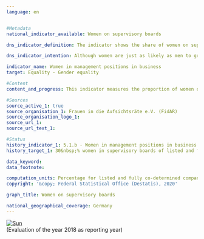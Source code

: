 ```yaml
---                   
language: en                   


#Metadata                   
national_indicator_available: Women on supervisory boards                   

dns_indicator_definition: The indicator shows the share of women on supervisory boards of listed and fully co-determined companies.<sub> Text from the Indicator Report 2018</sub>                   

dns_indicator_intention: Although women are just as likely as men to graduate from a higher education institution and are as highly qualified as men, they are still under-represented in management positions in the German economy, particularly at senior management level. For this reason, the share of women on supervisory boards of listed and fully co-determined companies is to be increased to 30&nbsp;% by 2030.<sub> Text from the Indicator Report 2018</sub>                   

indicator_name: Women in management positions in business                   
target: Equality - Gender equality                   

#Content                    
content_and_progress: This indicator measures the proportion of women on the supervisory boards of listed companies and joint-stock companies with more than 2,000 employees as well as European Companies (SE) and listed companies that are subject to equal co-determination. The data are based on publications of the results of elections at general meetings of shareholders of listed and fully co-determined companies, which are evaluated by the association “Frauen in die Aufsichtsräte” (FidAR). This currently includes 104 companies with almost 1,600 supervisory board positions.<br><br>In January 2018, the average proportion of women on the supervisory boards of these companies was 30.9&nbsp;%. In January 2015, the share was 21.3&nbsp;%. This means that the target share of 30&nbsp;% was already reached twelve years before the deadline set in the German Sustainability Strategy. Provided that the companies complied with the law, this increase was to be expected as the “Act on the Equal Participation of Women and Men in Executive Positions” since 2015 requires at least 30&nbsp;% of the supervisory board positions to be filled by women in all newly elected supervisory boards of the above-mentioned companies. Multiple counts of persons holding several supervisory board positions are not eliminated.<br><br>With regard to the results, it should also be noted that the majority of companies in Germany and most of the management positions in the economy are excluded by the underlying definition. On the one hand, the group of reporting entities currently comprises 104 companies according to the definition. However, there are nearly 3.5 million companies in Germany in total. On the other hand, the roughly 1,600 supervisory board positions considered by FidAR to date represent only a small portion of management positions in the economy with its 816,000 managers in 2014. These numbers illustrate that only part of the management positions in a company are considered when the coverage is limited to the supervisory bodies.<br><br>According to the International Standard Classification of Occupations (ISCO), managers are all persons who plan, control, coordinate and evaluate the overall activities of companies, governments and other organisations or internal organisational units and who review and evaluate guidelines, laws, rules and regulations. When the ISCO classification is applied, just under 21&nbsp;% of the 816,000 management positions in the economy (all companies with more than one employee) were filled by women in 2014.<sub> Text from the Indicator Report 2018</sub>                   

#Sources
source_active_1: true                           
source_organisation_1: Frauen in die Aufsichtsräte e.V. (FidAR)                           
source_organisation_logo_1:                            
source_url_1:                            
source_url_text_1:                            

#Status                   
history_indicator_1: 5.1.b - Women in management positions in business                   
history_target_1: 30&nbsp;% women in supervisory boards of listed and fully co-determined companies by 2030 

data_keyword:                    
data_footnote:                    

computation_units: Percentage for listed and fully co-determined companies                   
copyright: '&copy; Federal Statistical Office (Destatis), 2020'                   

graph_title: Women on supervisory boards                   

national_geographical_coverage: Germany                   
---
```

<div>                           
  <div class="my-header">                           
    <a href="https://nachhaltige-entwicklung-deutschland.github.io/open-sdg-site-starter/status/"><img src="https://g205sdgs.github.io/sdg-indicators/public/Wettersymbole/Sonne.png" alt="Sun" />                           
    </a>                           
  </div>
  <div class="my-header-note">
    <span>(Evaluation of the year 2018 as reporting year)</span>
  </div>                           
</div>